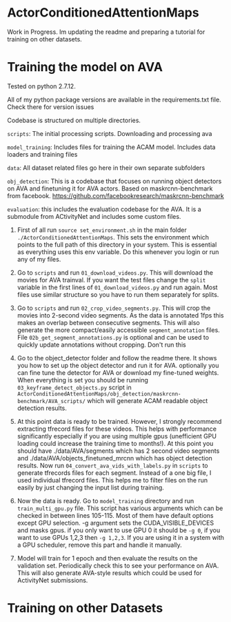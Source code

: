 # ActorConditionedAttentionMaps
Work in Progress. Im updating the readme and preparing a tutorial for training on other datasets.

# Training the model on AVA

Tested on python 2.7.12.

All of my python package versions are available in the requirements.txt file. Check there for version issues

Codebase is structured on multiple directories. 

`scripts`: The initial processing scripts. Downloading and processing ava

`model_training`: Includes files for training the ACAM model. Includes data loaders and training files

`data`: All dataset related files go here in their own separate subfolders

`obj_detection`: This is a codebase that focuses on running object detectors on AVA and finetuning it for AVA actors. Based on maskrcnn-benchmark from facebook. https://github.com/facebookresearch/maskrcnn-benchmark

`evaluation`: this includes the evaluation codebase for the AVA. It is a submodule from ACtivityNet and includes some custom files.

1. First of all run `source set_environment.sh` in the main folder `./ActorConditionedAttentionMaps`. This sets the environment which points to the full path of this directory in your system. This is essential as everything uses this env variable. Do this whenever you login or run any of my files. 

2. Go to `scripts` and run `01_download_videos.py`. This will download the movies for AVA trainval. If you want the test files change the `split` variable in the first lines of `01_download_videos.py` and run again. Most files use similar structure so you have to run them separately for splits.

3. Go to `scripts` and run `02_crop_video_segments.py`. This will crop the movies into 2-second video segments. As the data is annotated 1fps this makes an overlap between consecutive segments. This will also generate the more compact/easily accessible `segment_annotation` files. File `02b_get_segment_annotations.py` is optional and can be used to quickly update annotations without cropping. Don't run this

4. Go to the object_detector folder and follow the readme there. It shows you how to set up the object detector and run it for AVA. optionally you can fine tune the detector for AVA or download my fine-tuned weights. When everything is set you should be running `03_keyframe_detect_objects.py` script in `ActorConditionedAttentionMaps/obj_detection/maskrcnn-benchmark/AVA_scripts/` which will generate ACAM readable object detection results. 

5. At this point data is ready to be trained. However, I strongly recommend extracting tfrecord files for these videos. This helps with performance significantly especially if you are using multiple gpus (unefficient GPU loading could increase the training time to months!). At this point you should have ./data/AVA/segments which has 2 second video segments and ./data/AVA/objects_finetuned_mrcnn which has object detection results. Now run `04_convert_ava_vids_with_labels.py` in `scripts` to generate tfrecords files for each segment. Instead of a one big file, I used individual tfrecord files. This helps me to filter files on the run easily by just changing the input list during training. 

6. Now the data is ready. Go to `model_training` directory and run `train_multi_gpu.py` file. This script has various arguments which can be checked in between lines 105-115. Most of them have default options except GPU selection. -g argument sets the CUDA_VISIBLE_DEVICES and masks gpus. if you only want to use GPU 0 it should be `-g 0`, if you want to use GPUs 1,2,3 then `-g 1,2,3`. If you are using it in a system with a GPU scheduler, remove this part and handle it manually. 

7. Model will train for 1 epoch and then evaluate the results on the validation set. Periodically check this to see your performance on AVA. This will also generate AVA-style results which could be used for ActivityNet submissions. 

# Training on other Datasets
